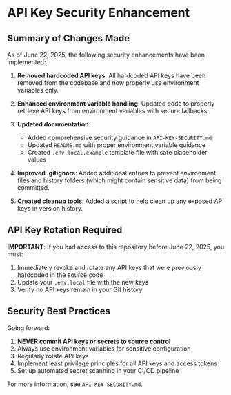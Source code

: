 # API Key Security Enhancement

## Summary of Changes Made

As of June 22, 2025, the following security enhancements have been implemented:

1. **Removed hardcoded API keys**: All hardcoded API keys have been removed from the codebase and now properly use environment variables only.

2. **Enhanced environment variable handling**: Updated code to properly retrieve API keys from environment variables with secure fallbacks.

3. **Updated documentation**:
   - Added comprehensive security guidance in `API-KEY-SECURITY.md`
   - Updated `README.md` with proper environment variable guidance
   - Created `.env.local.example` template file with safe placeholder values

4. **Improved .gitignore**: Added additional entries to prevent environment files and history folders (which might contain sensitive data) from being committed.

5. **Created cleanup tools**: Added a script to help clean up any exposed API keys in version history.

## API Key Rotation Required

**IMPORTANT**: If you had access to this repository before June 22, 2025, you must:

1. Immediately revoke and rotate any API keys that were previously hardcoded in the source code
2. Update your `.env.local` file with the new keys
3. Verify no API keys remain in your Git history

## Security Best Practices

Going forward:

1. **NEVER commit API keys or secrets to source control**
2. Always use environment variables for sensitive configuration
3. Regularly rotate API keys
4. Implement least privilege principles for all API keys and access tokens
5. Set up automated secret scanning in your CI/CD pipeline

For more information, see `API-KEY-SECURITY.md`.
